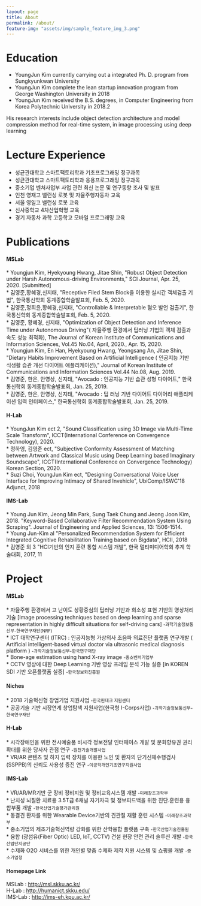 ```yaml
---
layout: page
title: About
permalink: /about/
feature-img: "assets/img/sample_feature_img_3.png"
---
```


Education
===================
* YoungJun Kim currently carrying out a integrated Ph. D. program from Sungkyunkwan University<br>
* YoungJun Kim complete the lean startup innovation program from George Washington University in 2018<br>
* YoungJun Kim received the B.S. degrees, in Computer Engineering from Korea Polytechnic University in 2018.2<br>

His research interests include object detection architecture and model compression method for real-time system, in image processing using deep learning

Lecture Experience
===================
* 성균관대학교 스마트팩토리학과 기초프로그래밍 정규과목<br>
* 성균관대학교 스마트팩토리학과 응용프로그래밍 정규과목<br>
* 중소기업 벤처사업부 사업 관련 최신 논문 및 연구동향 조사 및 발표<br>
* 인천 영재고 밸런싱 로봇 및 자율주행자동차 교육<br>
* 서울 영일고 밸런싱 로봇 교육<br>
* 신사중학교 4차산업혁명 교육<br>
* 경기 자동차 과학 고등학교 모바일 프로그래밍 교육<br>

Publications
====================
<h4>MSLab</h4>
* Youngjun Kim, Hyekyoung Hwang, Jitae Shin, "Robust Object Detection under Harsh Autonomous-driving Environments," SCI Journal, Apr. 25, 2020. [Submitted]<br>
* 김영준,황혜경,신지태, "Receptive Filed Stem Block을 이용한 실시간 객체검출 기법",  한국통신학회 동계종합학술발표회, Feb. 5, 2020.<br>
* 김영준,정희윤,황혜경,신지태, "Controllable & Interpretable 혐오 발언 검출기",  한국통신학회 동계종합학술발표회, Feb. 5, 2020.<br>
* 김영준, 황혜경, 신지태, "Optimization of Object Detection and Inference Time under Autonomous Driving"(	자율주행 환경에서 딥러닝 기법의 객체 검출과 속도 성능 최적화), The Journal of Korean Institute of Communications and Information Sciences, Vol.45 No.04, April, 2020., Apr. 15, 2020.<br>
* Youngjun Kim, En Han, Hyekyoung Hwang, Yeongsang An, Jitae Shin, "Dietary Habits Improvement Based on Artificial Intelligence ( 인공지능 기반 식생활 습관 개선 다이어트 애플리케이션)," Journal of Korean Institute of Communications and Information Sciences Vol.44 No.08, Aug. 2019.<br>
* 김영준, 한은, 안영상, 신지태, "Avocado : 인공지능 기반 습관 성형 다이어트," 한국통신학회 동계종합학술발표회, Jan. 25, 2019.<br>
* 김영준, 한은, 안영상, 신지태, "Avocado : 딥 러닝 기반 다이어트 다이어리 애플리케이션 입력 인터페이스," 한국통신학회 동계종합학술발표회, Jan. 25, 2019.<br>

<h4>H-Lab</h4>
* YoungJun Kim ect 2, "Sound Classification using 3D Image via Multi-Time Scale Transform", ICCT(International Conference on Convergence Technology), 2020.<br>
* 정하영, 김영준 ect, "Subjective Conformity Assessment of Matching between Artwork and Classical Music using Deep Learning based Imaginary Soundscape", ICCT(International Conference on Convergence Technology) Korean Section, 2020.<br>
* Suzi Choi, YoungJun Kim ect, "Designing Conversational Voice User Interface for Improving Intimacy of Shared Invehicle", UbiComp/ISWC'18 Adjunct, 2018<br>
		
<h4>IMS-Lab</h4>
* Young Jun Kim, Jeong Min Park, Sung Taek Chung and Jeong Joon Kim, 2018. "Keyword-Based Collaborative Filter Recommendation System Using Scraping". Journal of Engineering and Applied Sciences, 13: 1506-1514. <Scopus><br> 
* Young Jun-Kim al "Personalized Recommendation System for Efficient Integrated Cognitive Rehabilitation Training based on Bigdata", HCII, 2018<br>
* 김영준 외 3 "HCI기반의 인지 훈련 통합 시스템 개발", 한국 멀티미디어학회 추계 학술대회, 2017, 11<br>

Project
====================
<h4>MSLab</h4>
* 자율주행 환경에서 고 난이도 상황중심의 딥러닝 기반과 희소성 표현 기반의 영상처리 기술 [Image processing techniques based on deep learning and sparse representation in highly difficult situations for self-driving cars]
       <small>-과학기술정보통신부-한국연구재단(NRF)</small><br>  
* ICT 대학연구센터 (ITRC) : 인공지능형 가상의사 초음파 의료진단 플랫폼 연구개발 ( Artificial intelligent-based virtual doctor via ultrasonic 
medical diagnosis platform )
      <small>-과학기술정보통신부-한국연구재단</small><br>
* Bone-age estimation using hand X-ray image
      <small>-중소벤처기업부</small><br>
* CCTV 영상에 대한 Deep Learning 기반 영상 프레임 분석 기능 실증 [in KOREN SDI 기반 오픈플랫폼 실증]
      <small>-한국정보화진흥원</small><br>
      
<h4>Niches</h4>
* 2018 기술혁신형 창업기업 지원사업
      <small>-한국핀테크 지원센터</small><br>
* 공공기술 기반 시장연계 창업탐색 지원사업(한국형 I-Corps사업)
	    <small>-과학기술정보통신부-한국연구재단</small><br>   
	    
<h4>H-Lab</h4> 
* 시각장애인을 위한 전시예술품 비시각 정보전달 인터페이스 개발 및 문화향유권 권리확대를 위한 당사자 관점 연구
	    <small>-원천기술개발사업</small><br>
* VR/AR 콘텐츠 및 하지 입력 장치를 이용한 노인 및 환자의 단기신체수행검사(SSPPB)의 신뢰도 사용성 증진 연구
	    <small>-이공학개인기초연구지원사업</small><br>

<h4>IMS-Lab</h4>
* VR/AR/MR기반 군 장비 정비지원 및 정비교육시스템 개발
            <small>-미래창조과학부</small><br>
* 난치성 뇌질환 치료용 3.5T급 6채널 자기자극 및 정보피드백을 위한 진단.훈련용 융합부품 개발
             <small>-한국산업기술평가관리원</small><br>
* 동결견 환자를 위한 Wearable Device기반의 견관절 재활 훈련 시스템
             <small>-미래창조과학부</small><br>
* 중소기업의 제조기술혁신역량 강화를 위한 산학융합 플랫폼 구축
            <small>-한국산업기술진흥원</small><br>
* 융합 (광섬유(Fiber Optic) LED, IoT, CCTV) 건설 현장 안전 관리 솔루션 개발
            <small>-한국산업단지공단</small><br>
* 수제화 O2O 서비스를 위한 개인별 맞춤 수제화 제작 지원 시스템 및 쇼핑몰 개발
           <small>-중소기업청</small><br>
	  
<h4>Homepage Link</h4>
MSLab   :  <A href="http://msl.skku.ac.kr/">http://msl.skku.ac.kr/</A><br>
H-Lab   :  <A href="http://humanict.skku.edu/">http://humanict.skku.edu/</A><br>
IMS-Lab :  <A href="http://ims-eh.kpu.ac.kr/">http://ims-eh.kpu.ac.kr/</A><br>


